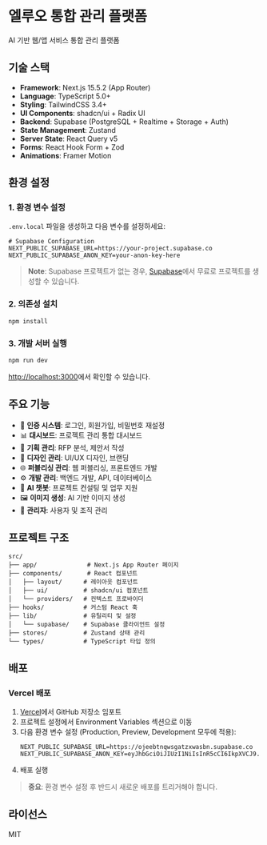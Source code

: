 # 엘루오 통합 관리 플랫폼

AI 기반 웹/앱 서비스 통합 관리 플랫폼

## 기술 스택

- **Framework**: Next.js 15.5.2 (App Router)
- **Language**: TypeScript 5.0+
- **Styling**: TailwindCSS 3.4+
- **UI Components**: shadcn/ui + Radix UI
- **Backend**: Supabase (PostgreSQL + Realtime + Storage + Auth)
- **State Management**: Zustand
- **Server State**: React Query v5
- **Forms**: React Hook Form + Zod
- **Animations**: Framer Motion

## 환경 설정

### 1. 환경 변수 설정

`.env.local` 파일을 생성하고 다음 변수를 설정하세요:

```env
# Supabase Configuration
NEXT_PUBLIC_SUPABASE_URL=https://your-project.supabase.co
NEXT_PUBLIC_SUPABASE_ANON_KEY=your-anon-key-here
```

> **Note**: Supabase 프로젝트가 없는 경우, [Supabase](https://supabase.com)에서 무료로 프로젝트를 생성할 수 있습니다.

### 2. 의존성 설치

```bash
npm install
```

### 3. 개발 서버 실행

```bash
npm run dev
```

[http://localhost:3000](http://localhost:3000)에서 확인할 수 있습니다.

## 주요 기능

- 🔐 **인증 시스템**: 로그인, 회원가입, 비밀번호 재설정
- 📊 **대시보드**: 프로젝트 관리 통합 대시보드
- 📝 **기획 관리**: RFP 분석, 제안서 작성
- 🎨 **디자인 관리**: UI/UX 디자인, 브랜딩
- 🌐 **퍼블리싱 관리**: 웹 퍼블리싱, 프론트엔드 개발
- ⚙️ **개발 관리**: 백엔드 개발, API, 데이터베이스
- 🤖 **AI 챗봇**: 프로젝트 컨설팅 및 업무 지원
- 🖼️ **이미지 생성**: AI 기반 이미지 생성
- 👥 **관리자**: 사용자 및 조직 관리

## 프로젝트 구조

```
src/
├── app/              # Next.js App Router 페이지
├── components/       # React 컴포넌트
│   ├── layout/      # 레이아웃 컴포넌트
│   ├── ui/          # shadcn/ui 컴포넌트
│   └── providers/   # 컨텍스트 프로바이더
├── hooks/           # 커스텀 React 훅
├── lib/             # 유틸리티 및 설정
│   └── supabase/    # Supabase 클라이언트 설정
├── stores/          # Zustand 상태 관리
└── types/           # TypeScript 타입 정의
```

## 배포

### Vercel 배포

1. [Vercel](https://vercel.com)에서 GitHub 저장소 임포트
2. 프로젝트 설정에서 Environment Variables 섹션으로 이동
3. 다음 환경 변수 설정 (Production, Preview, Development 모두에 적용):
   ```
   NEXT_PUBLIC_SUPABASE_URL=https://ojeebtnqwsgatzxwasbn.supabase.co
   NEXT_PUBLIC_SUPABASE_ANON_KEY=eyJhbGciOiJIUzI1NiIsInR5cCI6IkpXVCJ9.eyJpc3MiOiJzdXBhYmFzZSIsInJlZiI6Im9qZWVidG5xd3NnYXR6eHdhc2JuIiwicm9sZSI6ImFub24iLCJpYXQiOjE3NTY0MzM3MjYsImV4cCI6MjA3MjAwOTcyNn0.wqxckMW2bAjZ2mrWekdgemNmgh4FEKQtrn2vsep9Hhg
   ```
4. 배포 실행

> **중요**: 환경 변수 설정 후 반드시 새로운 배포를 트리거해야 합니다.

## 라이선스

MIT

